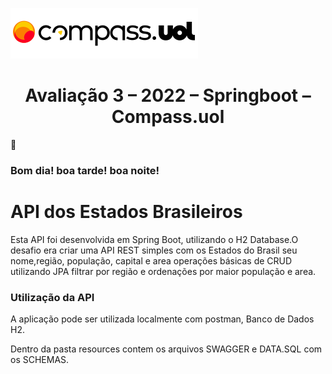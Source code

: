 ![texto](https://github.com/MichelAugust/Sprint1/raw/master/logo/logo.png) 


<h1 align="center">Avaliação 3 – 2022 – Springboot – Compass.uol</h1>
&#128075;<h3>Bom dia! boa tarde! boa noite!</h3>

# API dos Estados Brasileiros 


<p> Esta API foi desenvolvida em Spring Boot, utilizando o H2 Database.O desafio era criar uma API REST simples com os Estados do Brasil seu nome,região, população, capital e area operações básicas de CRUD utilizando JPA filtrar por região e ordenações por maior população e area. </p>

### Utilização da API
<p>A aplicação pode ser utilizada localmente com postman, Banco de Dados H2.</p>

<p>Dentro da pasta resources contem os arquivos SWAGGER e DATA.SQL com os SCHEMAS.</p>

